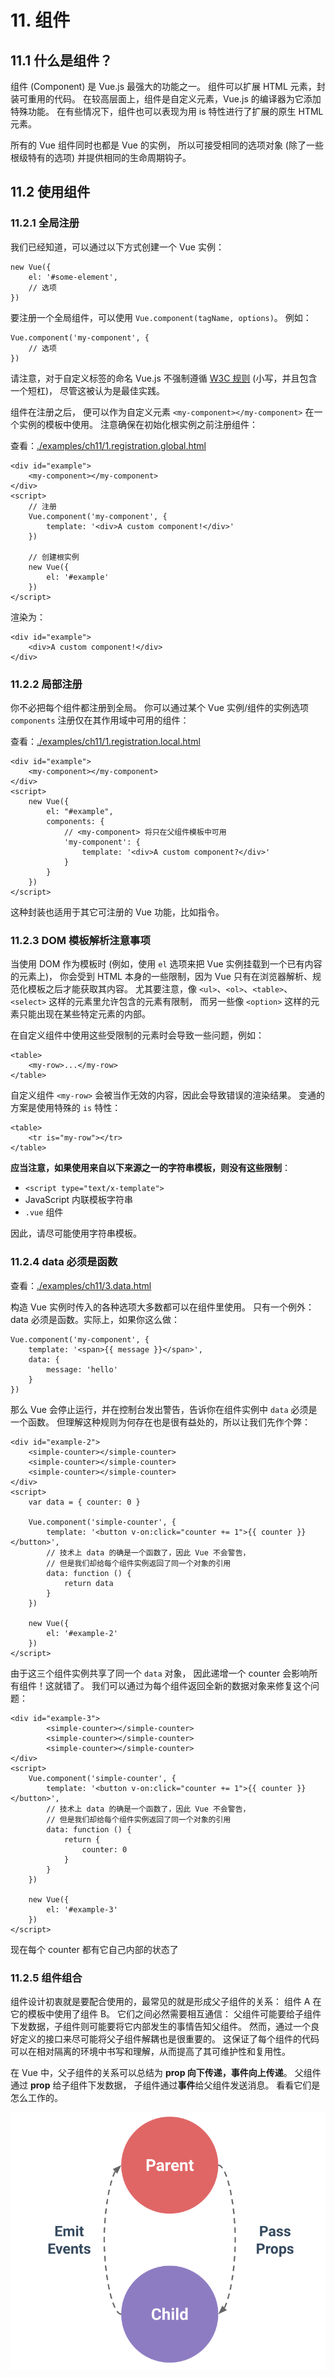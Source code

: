 # 11. 组件

## 11.1 什么是组件？

组件 (Component) 是 Vue.js 最强大的功能之一。
组件可以扩展 HTML 元素，封装可重用的代码。
在较高层面上，组件是自定义元素，Vue.js 的编译器为它添加特殊功能。
在有些情况下，组件也可以表现为用 is 特性进行了扩展的原生 HTML 元素。

所有的 Vue 组件同时也都是 Vue 的实例，
所以可接受相同的选项对象 (除了一些根级特有的选项) 并提供相同的生命周期钩子。

## 11.2 使用组件

### 11.2.1 全局注册

我们已经知道，可以通过以下方式创建一个 Vue 实例：

    new Vue({
        el: '#some-element',
        // 选项
    })

要注册一个全局组件，可以使用 `Vue.component(tagName, options)`。
例如：

    Vue.component('my-component', {
        // 选项
    })

请注意，对于自定义标签的命名 Vue.js 不强制遵循 [W3C 规则](https://www.w3.org/TR/custom-elements/#concepts) (小写，并且包含一个短杠)，
尽管这被认为是最佳实践。

组件在注册之后，
便可以作为自定义元素 `<my-component></my-component>` 在一个实例的模板中使用。
注意确保在初始化根实例之前注册组件：

查看：[./examples/ch11/1.registration.global.html](./examples/ch11/1.registration.global.html)

    <div id="example">
        <my-component></my-component>
    </div>
    <script>
        // 注册
        Vue.component('my-component', {
            template: '<div>A custom component!</div>'
        })

        // 创建根实例
        new Vue({
            el: '#example'
        })
    </script>

渲染为：

    <div id="example">
        <div>A custom component!</div>
    </div>

### 11.2.2 局部注册

你不必把每个组件都注册到全局。
你可以通过某个 Vue 实例/组件的实例选项 `components` 注册仅在其作用域中可用的组件：

查看：[./examples/ch11/1.registration.local.html](./examples/ch11/1.registration.local.html)

    <div id="example">
        <my-component></my-component>
    </div>
    <script>
        new Vue({
            el: "#example",
            components: {
                // <my-component> 将只在父组件模板中可用
                'my-component': {
                    template: '<div>A custom component?</div>'
                }
            }
        })
    </script>

这种封装也适用于其它可注册的 Vue 功能，比如指令。

### 11.2.3 DOM 模板解析注意事项

当使用 DOM 作为模板时 (例如，使用 `el` 选项来把 Vue 实例挂载到一个已有内容的元素上)，
你会受到 HTML 本身的一些限制，因为 Vue 只有在浏览器解析、规范化模板之后才能获取其内容。
尤其要注意，像 `<ul>`、`<ol>`、`<table>`、`<select>` 这样的元素里允许包含的元素有限制，
而另一些像 `<option>` 这样的元素只能出现在某些特定元素的内部。

在自定义组件中使用这些受限制的元素时会导致一些问题，例如：

    <table>
        <my-row>...</my-row>
    </table>

自定义组件 `<my-row>` 会被当作无效的内容，因此会导致错误的渲染结果。
变通的方案是使用特殊的 `is` 特性：

    <table>
        <tr is="my-row"></tr>
    </table>

**应当注意，如果使用来自以下来源之一的字符串模板，则没有这些限制**：

 * `<script type="text/x-template">`
 * JavaScript 内联模板字符串
 * `.vue` 组件

因此，请尽可能使用字符串模板。

### 11.2.4 data 必须是函数

查看：[./examples/ch11/3.data.html](./examples/ch11/3.data.html)

构造 Vue 实例时传入的各种选项大多数都可以在组件里使用。
只有一个例外：data 必须是函数。实际上，如果你这么做：

    Vue.component('my-component', {
        template: '<span>{{ message }}</span>',
        data: {
            message: 'hello'
        }
    })

那么 Vue 会停止运行，并在控制台发出警告，告诉你在组件实例中 `data` 必须是一个函数。
但理解这种规则为何存在也是很有益处的，所以让我们先作个弊：

    <div id="example-2">
        <simple-counter></simple-counter>
        <simple-counter></simple-counter>
        <simple-counter></simple-counter>
    </div>
    <script>
        var data = { counter: 0 }

        Vue.component('simple-counter', {
            template: '<button v-on:click="counter += 1">{{ counter }}</button>',
            // 技术上 data 的确是一个函数了，因此 Vue 不会警告，
            // 但是我们却给每个组件实例返回了同一个对象的引用
            data: function () {
                return data
            }
        })

        new Vue({
            el: '#example-2'
        })
    </script>

由于这三个组件实例共享了同一个 `data` 对象，
因此递增一个 counter 会影响所有组件！这就错了。
我们可以通过为每个组件返回全新的数据对象来修复这个问题：

    <div id="example-3">
            <simple-counter></simple-counter>
            <simple-counter></simple-counter>
            <simple-counter></simple-counter>
    </div>
    <script>
        Vue.component('simple-counter', {
            template: '<button v-on:click="counter += 1">{{ counter }}</button>',
            // 技术上 data 的确是一个函数了，因此 Vue 不会警告，
            // 但是我们却给每个组件实例返回了同一个对象的引用
            data: function () {
                return {
                    counter: 0
                }
            }
        })

        new Vue({
            el: '#example-3'
        })
    </script>

现在每个 counter 都有它自己内部的状态了

### 11.2.5 组件组合

组件设计初衷就是要配合使用的，最常见的就是形成父子组件的关系：
组件 A 在它的模板中使用了组件 B。
它们之间必然需要相互通信：
父组件可能要给子组件下发数据，子组件则可能要将它内部发生的事情告知父组件。
然而，通过一个良好定义的接口来尽可能将父子组件解耦也是很重要的。
这保证了每个组件的代码可以在相对隔离的环境中书写和理解，从而提高了其可维护性和复用性。

在 Vue 中，父子组件的关系可以总结为 **prop 向下传递，事件向上传递**。
父组件通过 **prop** 给子组件下发数据，
子组件通过**事件**给父组件发送消息。
看看它们是怎么工作的。

![组件组合](./images/11.1.props-events.png)